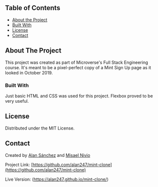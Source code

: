 ## Table of Contents

* [About the Project](#about-the-project)
* [Built With](#built-with)
* [License](#license)
* [Contact](#contact)


## About The Project

This project was created as part of Microverse's Full Stack Engineering course. It's meant to be a pixel-perfect copy of a Mint Sign Up page as it looked in October 2019.


### Built With

Just basic HTML and CSS was used for this project. Flexbox proved to be very useful.


## License

Distributed under the MIT License.


## Contact

Created by [Alan Sánchez](https://github.com/alan247) and [Misael Nivio](https://github.com/misanc21)

Project Link: [https://github.com/alan247/mint-clone](https://github.com/alan247/mint-clone)

Live Version: (https://alan247.github.io/mint-clone/)


